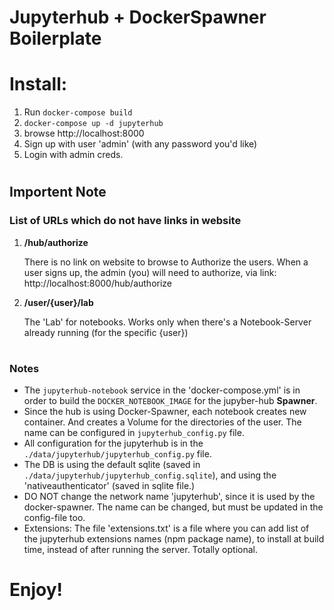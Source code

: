 # Jupyterhub + DockerSpawner Boilerplate

# Install:

1. Run `docker-compose build`
2. `docker-compose up -d jupyterhub`
3. browse http://localhost:8000
4. Sign up with user 'admin' (with any password you'd like)
5. Login with admin creds.

#

## Importent Note

### List of URLs which do not have links in website

1. **/hub/authorize**

   There is no link on website to browse to Authorize the users.
   When a user signs up, the admin (you) will need to authorize, via link: http://localhost:8000/hub/authorize

1. **/user/{user}/lab**

   The 'Lab' for notebooks. Works only when there's a Notebook-Server already running (for the specific {user})

#

### Notes

- The `jupyterhub-notebook` service in the 'docker-compose.yml' is in order to build the `DOCKER_NOTEBOOK_IMAGE` for the jupyber-hub **Spawner**.
- Since the hub is using Docker-Spawner, each notebook creates new container.
  And creates a Volume for the directories of the user. The name can be configured in `jupyterhub_config.py` file.
- All configuration for the jupyterhub is in the `./data/jupyterhub/jupyterhub_config.py` file.
- The DB is using the default sqlite (saved in `./data/jupyterhub/jupyterhub_config.sqlite`), and using the 'nativeauthenticator' (saved in sqlite file.)
- DO NOT change the network name 'jupyterhub', since it is used by the docker-spawner. The name can be changed, but must be updated in the config-file too.
- Extensions:
  The file 'extensions.txt' is a file where you can add list of the jupyterhub extensions names (npm package name), to install at build time, instead of after running the server. Totally optional.

# Enjoy!
